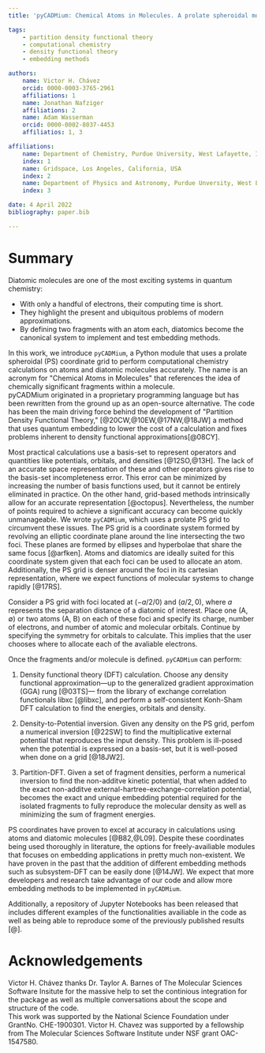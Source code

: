 ```yaml
---
title: 'pyCADMium: Chemical Atoms in Molecules. A prolate spheroidal module for studying atoms and diatomics'  

tags:  
    - partition density functional theory  
    - computational chemistry  
    - density functional theory  
    - embedding methods  

authors:
    name: Victor H. Chávez   
    orcid: 0000-0003-3765-2961    
    affiliations: 1  
    name: Jonathan Nafziger    
    affiliations: 2    
    name: Adam Wasserman    
    orcid: 0000-0002-8037-4453    
    affiliatios: 1, 3  

affiliations:  
    name: Department of Chemistry, Purdue University, West Lafayette, Indiana, USA  
    index: 1  
    name: Gridspace, Los Angeles, California, USA  
    index: 2  
    name: Department of Physics and Astronomy, Purdue Unversity, West Lafayette, Indiana, USA  
    index: 3  

date: 4 April 2022  
bibliography: paper.bib  

---
```


# Summary 
Diatomic molecules are one of the most exciting systems in quantum chemistry:

- With only a handful of electrons, their computing time is short.
- They highlight the present and ubiquitous problems of modern approximations.
- By defining two fragments with an atom each, diatomics become the canonical system to implement and test embedding methods.

In this work, we introduce ``pyCADMium``, a Python module that uses a prolate spheroidal (PS) coordinate grid to perform computational chemistry calculations on atoms and diatomic molecules accurately. The name is an acronym for "Chemical Atoms in Molecules" that references the idea of chemically significant fragments within a molecule.  
pyCADMium originated in a proprietary programming language but has been rewritten from the ground up as an open-source alternative. The code has been the main driving force behind the development of "Partition Density Functional Theory," [@20CW,@10EW,@17NW,@18JW] a method that uses quantum embedding to lower the cost of a calculation and fixes problems inherent to density functional approximations[@08CY].  

Most practical calculations use a basis-set to represent operators and quantities like potentials, orbitals, and densities [@12SO,@13H]. The lack of an accurate space representation of these and other operators gives rise to the basis-set incompleteness error. This error can be minimized by increasing the number of basis functions used, but it cannot be entirely eliminated in practice. On the other hand, grid-based methods intrinsically allow for an accurate representation [@octopus]. Nevertheless, the number of points required to achieve a significant accuracy can become quickly unmanageable. We wrote ``pyCADMium``, which uses a prolate PS grid to circumvent these issues. The PS grid is a coordinate system formed by revolving an elliptic coordinate plane around the line intersecting the two foci. These planes are formed by ellipses and hyperbolae that share the same focus [@arfken]. Atoms and diatomics are ideally suited for this coordinate system given that each foci can be used to allocate an atom. Additionally, the PS grid is denser around the foci in its cartesian representation, where we expect functions of molecular systems to change rapidly [@17RS].  

Consider a PS grid with foci located at $(-a/2/0)$ and $(a/2,0)$, where $a$ represents the separation distance of a diatomic of interest. Place one (A, ∅) or two atoms (A, B) on each of these foci and specify its charge, number of electrons, and number of atomic and molecular orbitals. Continue by specifying the symmetry for orbitals to calculate. This implies that the user chooses where to allocate each of the avaliable electrons.  

Once the fragments and/or molecule is defined. ``pyCADMium`` can perform:

1. Density functional theory (DFT) calculation. Choose any density functional approximation—up to the generalized gradient approximation (GGA) rung [@03TS]— from the library of exchange correlation functionals libxc [@libxc], and perform a self-consistent Konh-Sham DFT calculation to find the energies, orbitals and density.  

2. Density-to-Potential inversion. Given any density on the PS grid, perfom a numerical inversion [@22SW] to find the multiplicative external potential that reproduces the input density. This problem is ill-posed when the potential is expressed on a basis-set, but it is well-posed when done on a grid [@18JW2].  

3. Partition-DFT. Given a set of fragment densities, perform a numerical inversion to find the non-additve kinetic potential, that when added to the exact non-additve external-hartree-exchange-correlation potential, becomes the exact and unique embedding potential required for the isolated fragments to fully reproduce the molecular density as well as minimizing the sum of fragment energies.  


PS coordinates have proven to excel at accuracy in calculations using atoms and diatomic molecules [@B82,@L09]. Despite these coordinates being used thoroughly in literature, the options for freely-availiable modules that focuses on embedding applications in pretty much non-existent. We have proven in the past that the addition of different embedding methods such as subsystem-DFT can be easily done [@14JW]. We expect that more developers and research take advantage of our code and allow more embedding methods to be implemented in ``pyCADMium``.  

Additionally, a repository of Jupyter Notebooks has been released that includes different examples of the functionalities availiable in the code as well as being able to reproduce some of the previously published results [@].

# Acknowledgements

Victor H. Chávez thanks Dr. Taylor A. Barnes of The Molecular Sciences Software Insitute for the massive help to set the continious integration for the package as well as multiple conversations about the scope and structure of the code.  
This work was supported by the National Science Foundation under GrantNo. CHE-1900301. Victor H. Chavez was supported by a fellowship from The
Molecular Sciences Software Institute under NSF grant OAC-1547580.  
